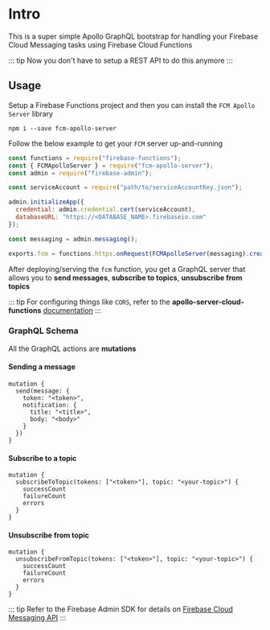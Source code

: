 # Intro

This is a super simple Apollo GraphQL bootstrap for handling your Firebase Cloud Messaging tasks using Firebase Cloud Functions

::: tip
Now you don't have to setup a REST API to do this anymore
:::

## Usage

Setup a Firebase Functions project and then you can install the `FCM Apollo Server` library

```
npm i --save fcm-apollo-server
```

Follow the below example to get your `FCM` server up-and-running

```javascript
const functions = require("firebase-functions");
const { FCMApolloServer } = require("fcm-apollo-server");
const admin = require("firebase-admin");

const serviceAccount = require("path/to/serviceAccountKey.json");

admin.initializeApp({
  credential: admin.credential.cert(serviceAccount),
  databaseURL: "https://<DATABASE_NAME>.firebaseio.com"
});

const messaging = admin.messaging();

exports.fcm = functions.https.onRequest(FCMApolloServer(messaging).createHandler());
```

After deploying/serving the `fcm` function, you get a GraphQL server that allows you to **send messages**, **subscribe to topics**, **unsubscribe from topics**

::: tip
For configuring things like `CORS`, refer to the **apollo-server-cloud-functions** [documentation](https://github.com/apollographql/apollo-server/tree/master/packages/apollo-server-cloud-functions)
:::

### GraphQL Schema

All the GraphQL actions are **mutations**

#### Sending a message 

```
mutation {
  send(message: {
    token: "<token>",
    notification: {
      title: "<title>",
      body: "<body>"
    }
  })
}
```

#### Subscribe to a topic

```
mutation {
  subscribeToTopic(tokens: ["<token>"], topic: "<your-topic>") {
    successCount
    failureCount
    errors
  }
}
```

#### Unsubscribe from topic

```
mutation {
  unsubscribeFromTopic(tokens: ["<token>"], topic: "<your-topic>") {
    successCount
    failureCount
    errors
  }
}
```

::: tip 
Refer to the Firebase Admin SDK for details on [Firebase Cloud Messaging API](https://firebase.google.com/docs/cloud-messaging/admin/)
:::